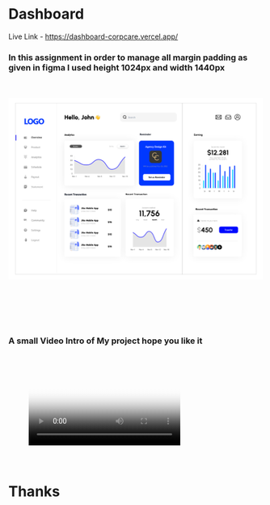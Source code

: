 # Dashboard

Live Link - https://dashboard-corpcare.vercel.app/

### **In this assignment in order to manage all margin padding as given in figma I used height 1024px and width 1440px**
<br>

<br>
<img src="./ReadmeAssets/Dashboard.png" alt="home">

<br>
<br>
<br>
<br>
<br>
<br>

### A small Video Intro of My project hope you like it
<br>

<figure class="video_container">
  <video controls="true" allowfullscreen="true" poster="./ReadmeAssets/Dashboard.png">
    <source src="./ReadmeAssets/intro.mp4" type="video/mp4">
    <source src="./ReadmeAssets/intro.ogg" type="video/ogg">
    <source src="./ReadmeAssets/intro.webm" type="video/webm">
  </video>
</figure>
<br>

# Thanks 



